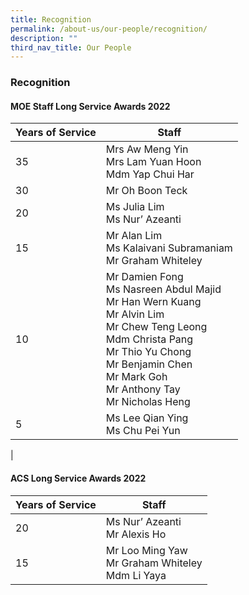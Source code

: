 ```yaml
---
title: Recognition
permalink: /about-us/our-people/recognition/
description: ""
third_nav_title: Our People
---
```

### **Recognition**

#### **MOE Staff Long Service Awards 2022**

| Years of Service | Staff |
| --- | --- |
| 35 | Mrs Aw Meng Yin<br>Mrs Lam Yuan Hoon<br>Mdm Yap Chui Har |
| 30 | Mr Oh Boon Teck |
| 20 | Ms Julia Lim<br>Ms Nur’ Azeanti |
| 15 | Mr Alan Lim<br>Ms Kalaivani Subramaniam<br>Mr Graham Whiteley |
| 10 | Mr Damien Fong<br>Ms Nasreen Abdul Majid<br>Mr Han Wern Kuang<br>Mr Alvin Lim<br>Mr Chew Teng Leong<br>Mdm Christa Pang<br>Mr Thio Yu Chong<br>Mr Benjamin Chen<br>Mr Mark Goh<br>Mr Anthony Tay<br>Mr Nicholas Heng |
| 5 | 	Ms Lee Qian Ying<br>Ms Chu Pei Yun |
|

#### **ACS Long Service Awards 2022**
| Years of Service | Staff |
| --- | --- |
| 20 | Ms Nur’ Azeanti<br>Mr Alexis Ho |
| 15 | Mr Loo Ming Yaw<br>Mr Graham Whiteley<br>Mdm Li Yaya<br> |
